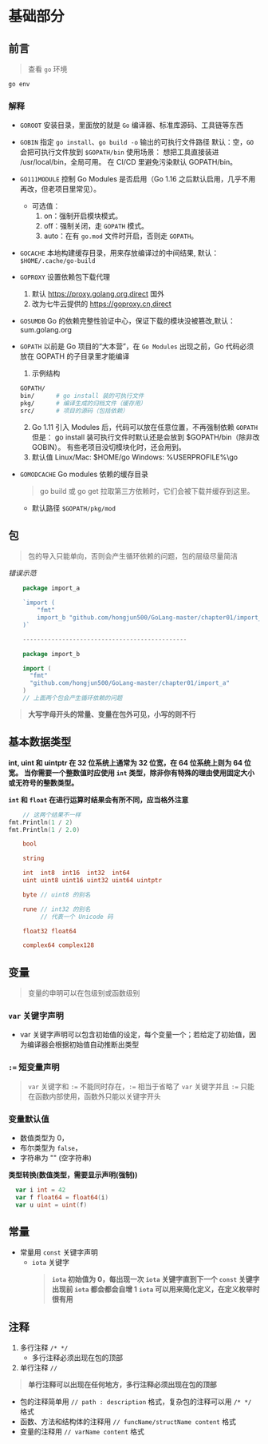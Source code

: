 # 基础部分

## 前言

> 查看 `go` 环境

```bash
go env
```

### 解释

- `GOROOT` 安装目录，里面放的就是 `Go` 编译器、标准库源码、工具链等东西
- `GOBIN` 指定 `go install`、`go build -o` 输出的可执行文件路径
  默认：空，`GO` 会把可执行文件放到 `$GOPATH/bin`
  使用场景：
  想把工具直接装进 /usr/local/bin，全局可用。
  在 CI/CD 里避免污染默认 GOPATH/bin。

- `GO111MODULE` 控制 Go Modules 是否启用（Go 1.16 之后默认启用，几乎不用再改，但老项目里常见）。
  - 可选值：
    1. on：强制开启模块模式。
    2. off：强制关闭，走 `GOPATH` 模式。
    3. auto：在有 `go.mod` 文件时开启，否则走 `GOPATH`。

- `GOCACHE` 本地构建缓存目录，用来存放编译过的中间结果, 默认：`$HOME/.cache/go-build`
- `GOPROXY` 设置依赖包下载代理
  1. 默认 https://proxy.golang.org,direct 国外
  2. 改为七牛云提供的 https://goproxy.cn,direct
- `GOSUMDB` Go 的依赖完整性验证中心，保证下载的模块没被篡改,默认：sum.golang.org
- `GOPATH` 以前是 Go 项目的“大本营”，在 `Go Modules` 出现之前，Go 代码必须放在 GOPATH 的子目录里才能编译
  1. 示例结构

  ```bash
  GOPATH/
  bin/      # go install 装的可执行文件
  pkg/      # 编译生成的归档文件（缓存用）
  src/      # 项目的源码（包括依赖）
  ```

  2. Go 1.11 引入 Modules 后，代码可以放在任意位置，不再强制依赖 `GOPATH`
     但是：
     go install 装可执行文件时默认还是会放到 $GOPATH/bin（除非改 GOBIN）。
     有些老项目没切模块化时，还会用到。
  3. 默认值
     Linux/Mac: $HOME/go
     Windows: %USERPROFILE%\go
- `GOMODCACHE` Go modules 依赖的缓存目录
  > go build 或 go get 拉取第三方依赖时，它们会被下载并缓存到这里。
  - 默认路径 `$GOPATH/pkg/mod`

## 包

> 包的导入只能单向，否则会产生循环依赖的问题，包的层级尽量简洁

_错误示范_

```go
    package import_a

    `import (
        "fmt"
        import_b "github.com/hongjun500/GoLang-master/chapter01/import_b"
    )`

    ----------------------------------------------

    package import_b

    import (
      "fmt"
      "github.com/hongjun500/GoLang-master/chapter01/import_a"
    )
    // 上面两个包会产生循环依赖的问题
```

> **大写字母开头的常量、变量在包外可见，小写的则不行**

## 基本数据类型

**int, uint 和 uintptr 在 32 位系统上通常为 32 位宽，在 64 位系统上则为 64 位宽。 当你需要一个整数值时应使用 `int`
类型，除非你有特殊的理由使用固定大小或无符号的整数类型。**

**`int` 和 `float` 在进行运算时结果会有所不同，应当格外注意**

```go
    // 这两个结果不一样
fmt.Println(1 / 2)
fmt.Println(1 / 2.0)
```

```go
    bool

    string

    int  int8  int16  int32  int64
    uint uint8 uint16 uint32 uint64 uintptr

    byte // uint8 的别名

    rune // int32 的别名
         // 代表一个 Unicode 码

    float32 float64

    complex64 complex128
```

## 变量

> 变量的申明可以在包级别或函数级别

### `var` 关键字声明

- var 关键字声明可以包含初始值的设定，每个变量一个；若给定了初始值，因为编译器会根据初始值自动推断出类型

### `:=` 短变量声明

> `var` 关键字和 `:=` 不能同时存在，`:=` 相当于省略了 `var` 关键字并且 `:=` 只能在函数内部使用，函数外只能以关键字开头

### 变量默认值

- 数值类型为 0，
- 布尔类型为 `false`，
- 字符串为 "" (空字符串)

**类型转换(数值类型，需要显示声明(强制))**

```go
  var i int = 42
  var f float64 = float64(i)
  var u uint = uint(f)
```

## 常量

- 常量用 `const` 关键字声明
  - `iota` 关键字
    > **`iota` 初始值为 0，每出现一次 `iota` 关键字直到下一个 `const` 关键字出现前 `iota` 都会都会自增 1**
    > **`iota` 可以用来简化定义，在定义枚举时很有用**

## 注释

1. 多行注释 `/* */`
   - 多行注释必须出现在包的顶部
2. 单行注释 `//`

> **单行注释可以出现在任何地方，多行注释必须出现在包的顶部**

- 包的注释简单用 `// path : description` 格式，复杂包的注释可以用 `/* */` 格式
- 函数、方法和结构体的注释用 `// funcName/structName content` 格式
- 变量的注释用 `// varName content` 格式
